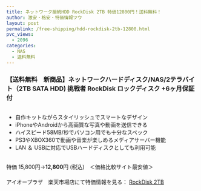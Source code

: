 ```yaml
---
title: ネットワーク接続HDD RockDisk 2TB 特価12800円！送料無料！
author: 激安・格安・特価情報ツウ
layout: post
permalink: /free-shipping/hdd-rockdisk-2tb-12800.html
pvc_views:
  - 2096
categories:
  - NAS
  - 送料無料
---
```

### 【送料無料　新商品】ネットワークハードディスク/NAS/2テラバイト（2TB SATA HDD) 挑戦者 RockDisk ロックディスク +6ヶ月保証付

<div class="img-bg2 img_L">
  <a href="http://hb.afl.rakuten.co.jp/hgc/0a708d69.b8a87d02.0a708d6a.55a4c12c/?pc=http%3a%2f%2fitem.rakuten.co.jp%2fioplaza%2f2000-00921675-00000001%2f%3fscid%3daf_ich_link_img&#038;m=http%3a%2f%2fm.rakuten.co.jp%2fioplaza%2fi%2f10207720%2f" target="_blank"><img src="http://hbb.afl.rakuten.co.jp/hgb/?pc=http%3a%2f%2fthumbnail.image.rakuten.co.jp%2f%400_mall%2fioplaza%2fcabinet%2fimg042%2f2000-00921675-001.jpg%3f_ex%3d128x128&#038;m=http%3a%2f%2fthumbnail.image.rakuten.co.jp%2f%400_mall%2fioplaza%2fcabinet%2fimg042%2f2000-00921675-001.jpg" border="0" title="" alt="" /></a>
</div>

<!--more-->

  * 自作キットながらスタイリッシュでスマートなデザイン
  * iPhoneやAndroidから高画質な写真や動画を送信できる
  * ハイスピード58MB/秒でパソコン用でも十分なスペック
  * PS3やXBOX360で動画や音楽が楽しめるメディアサーバー機能
  * LAN ＆ USBに対応でUSBハードディスクとしても利用可能

<br clear="all" />特価 15,800円→<span class="tokka-price"><strong>12,800</strong></span>円 (税込)　＜価格比較サイト最安値＞  
　　  
アイオープラザ　楽天市場店にて特価情報を見る： <a href="http://hb.afl.rakuten.co.jp/hgc/0a708d69.b8a87d02.0a708d6a.55a4c12c/?pc=http%3a%2f%2fitem.rakuten.co.jp%2fioplaza%2f2000-00921675-00000001%2f%3fscid%3daf_ich_link_img&#038;m=http%3a%2f%2fm.rakuten.co.jp%2fioplaza%2fi%2f10207720%2f" target="_blank"><span class="fs150p">RockDisk 2TB</span></a>